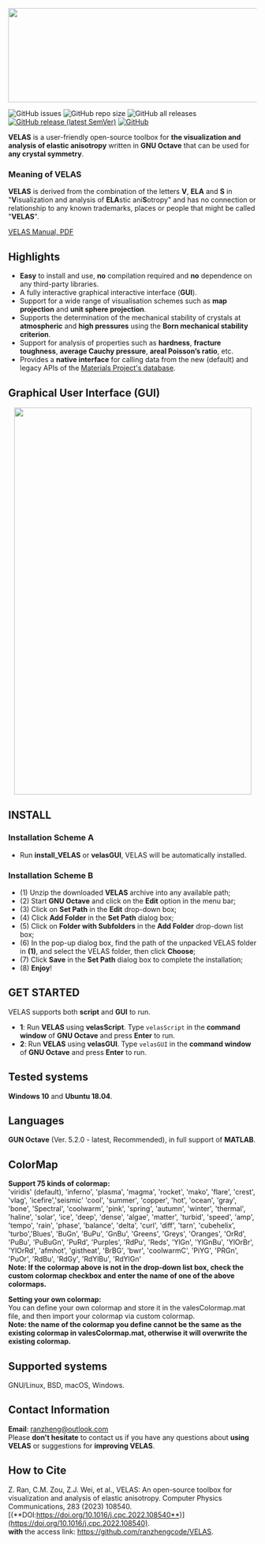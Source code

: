 
<div align=center><img src="https://github.com/ranzhengcode/VELAS/blob/main/doc/VELAS_Logo.png" width="561" height="191"></img></div>

![GitHub issues](https://img.shields.io/github/issues/ranzhengcode/VELAS?logo=github)
![GitHub repo size](https://img.shields.io/github/repo-size/ranzhengcode/VELAS?logo=github)
![GitHub all releases](https://img.shields.io/github/downloads/ranzhengcode/VELAS/total?logo=github)
[![GitHub release (latest SemVer)](https://img.shields.io/github/v/release/ranzhengcode/VELAS?logo=Github)](https://github.com/ranzhengcode/VELAS/releases/tag/velas-1.0.0)
[![GitHub](https://img.shields.io/github/license/ranzhengcode/VELAS?logo=GitHub)](https://github.com/ranzhengcode/VELAS/blob/main/LICENSE.md)  

**VELAS** is a user-friendly open-source toolbox for **the visualization and analysis of elastic anisotropy** written in **GNU Octave** that can be used for **any crystal symmetry**. 

### Meaning of VELAS
**VELAS** is derived from the combination of the letters **V**, **ELA** and **S** in "**V**isualization and analysis of **ELA**stic ani**S**otropy" and has no connection or relationship to any known trademarks, places or people that might be called "**VELAS**". 

[VELAS Manual, PDF](https://github.com/ranzhengcode/VELAS/blob/main/doc/VELAS%20Manual.pdf)

## Highlights
- **Easy** to install and use, **no** compilation required and **no** dependence on any third-party libraries.
- A fully interactive graphical interactive interface (**GUI**).
- Support for a wide range of visualisation schemes such as **map projection** and **unit sphere projection**.
- Supports the determination of the mechanical stability of crystals at **atmospheric** and **high pressures** using the **Born mechanical stability criterion**.
- Support for analysis of properties such as **hardness**, **fracture toughness**, **average Cauchy pressure**, **areal Poisson’s ratio**, etc.
- Provides a **native interface** for calling data from the new (default) and legacy APIs of the [Materials Project's database](https://next-gen.materialsproject.org/).

## Graphical User Interface (GUI)
<div align=center><img src="https://github.com/ranzhengcode/VELAS/blob/main/doc/VELAS_GUI.png" width="481" height="785"></img></div>

## INSTALL  
### Installation Scheme A
- Run **install_VELAS** or **velasGUI**, VELAS will be automatically installed.
### Installation Scheme B
- (1) Unzip the downloaded **VELAS** archive into any available path;  
- (2) Start **GNU Octave** and click on the **Edit** option in the menu bar;  
- (3) Click on **Set Path** in the **Edit** drop-down box;  
- (4) Click **Add Folder** in the **Set Path** dialog box;  
- (5) Click on **Folder with Subfolders** in the **Add Folder** drop-down list box;  
- (6) In the pop-up dialog box, find the path of the unpacked VELAS folder in **(1)**, and select the VELAS folder, then click **Choose**;  
- (7) Click **Save** in the **Set Path** dialog box to complete the installation;
- (8) **Enjoy**!

## GET STARTED
VELAS supports both **script** and **GUI** to run.  
- **1**: Run **VELAS** using **velasScript**.  Type `velasScript` in the **command window** of **GNU Octave** and press **Enter** to run.
- **2**: Run **VELAS** using **velasGUI**.  Type `velasGUI` in the **command window** of **GNU Octave** and press **Enter** to run.

## Tested systems
**Windows 10** and **Ubuntu 18.04**.

## Languages
**GUN Octave** (Ver. 5.2.0 - latest, Recommended), in full support of **MATLAB**.

## ColorMap
**Support 75 kinds of colormap:**  
'viridis' (default), 'inferno', 'plasma', 'magma', 'rocket', 'mako', 'flare', 'crest', 'vlag', 'icefire','seismic'
'cool', 'summer', 'copper', 'hot', 'ocean', 'gray', 'bone', 'Spectral', 'coolwarm', 'pink', 'spring', 'autumn',
'winter', 'thermal', 'haline', 'solar', 'ice', 'deep', 'dense', 'algae', 'matter', 'turbid', 'speed', 'amp', 
'tempo', 'rain', 'phase', 'balance', 'delta', 'curl', 'diff', 'tarn', 'cubehelix', 'turbo','Blues', 'BuGn', 
'BuPu', 'GnBu', 'Greens', 'Greys', 'Oranges', 'OrRd', 'PuBu', 'PuBuGn', 'PuRd', 'Purples', 'RdPu', 'Reds', 
'YlGn', 'YlGnBu', 'YlOrBr', 'YlOrRd', 'afmhot', 'gistheat', 'BrBG', 'bwr', 'coolwarmC', 'PiYG', 'PRGn', 
'PuOr', 'RdBu', 'RdGy', 'RdYlBu', 'RdYlGn'  
**Note: If the colormap above is not in the drop-down list box, check the custom colormap checkbox and enter the name of one of the above colormaps.** 

**Setting your own colormap:**  
You can define your own colormap and store it in the valesColormap.mat file, and then import your colormap via custom colormap.  
**Note: the name of the colormap you define cannot be the same as the existing colormap in valesColormap.mat, otherwise it will overwrite the existing colormap.** 

## Supported systems
GNU/Linux, BSD, macOS, Windows.

## Contact Information
**Email**: ranzheng@outlook.com  
Please **don't hesitate** to contact us if you have any questions about **using VELAS** or suggestions for **improving VELAS**.

## How to Cite
Z. Ran, C.M. Zou, Z.J. Wei, et al., VELAS: An open-source toolbox for visualization and analysis of elastic anisotropy. Computer Physics Communications, 283 (2023) 108540.  
[(**DOI:https://doi.org/10.1016/j.cpc.2022.108540**)](https://doi.org/10.1016/j.cpc.2022.108540).  
**with** the access link: https://github.com/ranzhengcode/VELAS. 
